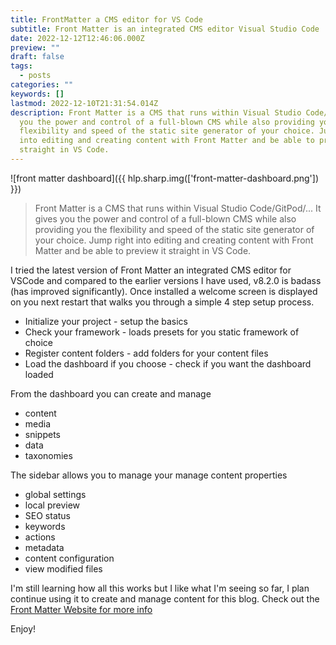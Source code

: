 ```yaml
---
title: FrontMatter a CMS editor for VS Code
subtitle: Front Matter is an integrated CMS editor Visual Studio Code
date: 2022-12-12T12:46:06.000Z
preview: ""
draft: false
tags:
  - posts
categories: ""
keywords: []
lastmod: 2022-12-10T21:31:54.014Z
description: Front Matter is a CMS that runs within Visual Studio Code/GitPod/... It gives
  you the power and control of a full-blown CMS while also providing you the
  flexibility and speed of the static site generator of your choice. Jump right
  into editing and creating content with Front Matter and be able to preview it
  straight in VS Code.
---
```


![front matter dashboard]({{ hlp.sharp.img(['front-matter-dashboard.png']) }})

> Front Matter is a CMS that runs within Visual Studio Code/GitPod/... It gives you the power and control of a full-blown CMS while also providing you the flexibility and speed of the static site generator of your choice. Jump right into editing and creating content with Front Matter and be able to preview it straight in VS Code.

I tried the latest version of Front Matter an integrated CMS editor for VSCode and compared to the earlier versions I have used, v8.2.0 is badass (has improved significantly). Once installed a welcome screen is displayed on you next restart that walks you through a simple 4 step setup process.

- Initialize your project - setup the basics
- Check your framework - loads presets for you static framework of choice
- Register content folders - add folders for your content files
- Load the dashboard if you choose - check if you want the dashboard loaded

From the dashboard you can create and manage

- content
- media
- snippets
- data
- taxonomies

The sidebar allows you to manage your manage content properties

- global settings
- local preview
- SEO status
- keywords
- actions
- metadata
- content configuration
- view modified files

I'm still learning how all this works but I like what I'm seeing so far, I plan continue using it to create and manage content for this blog. Check out the [Front Matter Website for more info](https://frontmatter.codes/)

Enjoy!
